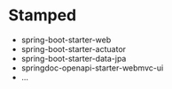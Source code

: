# Stamped

* spring-boot-starter-web
* spring-boot-starter-actuator
* spring-boot-starter-data-jpa
* springdoc-openapi-starter-webmvc-ui
* ...

